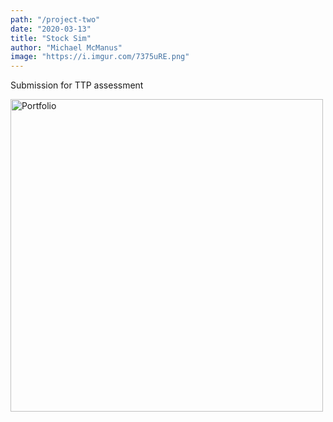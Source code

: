 ```yaml
---
path: "/project-two"
date: "2020-03-13"
title: "Stock Sim"
author: "Michael McManus"
image: "https://i.imgur.com/7375uRE.png"
---
```


Submission for TTP assessment

<img src="https://i.imgur.com/7375uRE.png" width="500" alt="Portfolio"/>
